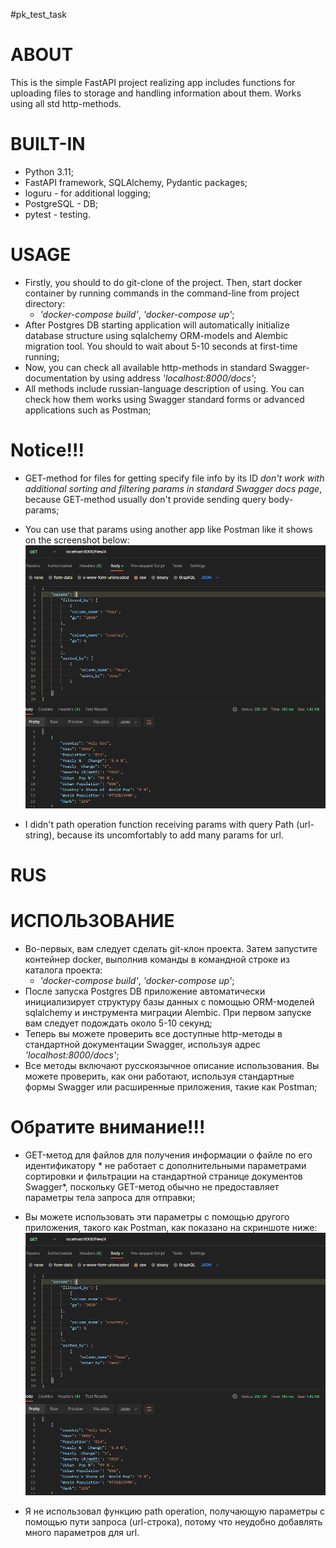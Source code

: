 #pk_test_task 

# ABOUT
This is the simple FastAPI project realizing app includes functions for uploading files to storage and 
handling information about them. Works using all std http-methods.

# BUILT-IN
- Python 3.11;
- FastAPI framework, SQLAlchemy, Pydantic packages;
- loguru - for additional logging;
- PostgreSQL - DB;
- pytest - testing.

# USAGE
- Firstly, you should to do git-clone of the project. Then, start docker container by running commands in the command-line from project directory: 
    - *'docker-compose build'*, *'docker-compose up'*;
- After Postgres DB starting application will automatically initialize database structure using sqlalchemy ORM-models and Alembic migration tool. You should to wait about 5-10 seconds at first-time running;
- Now, you can check all available http-methods in standard Swagger-documentation by using address *'localhost:8000/docs'*;
- All methods include russian-language description of using. You can check how them works using Swagger standard forms or advanced applications such as Postman;

# Notice!!!
- GET-method for files for getting specify file info by its ID *don't work with additional sorting and filtering params in standard Swagger docs page*, because GET-method usually don't provide sending query body-params;
- You can use that params using another app like Postman like it shows on the screenshot below:
![alt text](https://github.com/Dahaka1/pk_test_task/blob/main/app/blob/get_file_query_params.png?raw=true)

- I didn't path operation function receiving params with query Path (url-string), because its uncomfortably to add many params for url.

# RUS
# ИСПОЛЬЗОВАНИЕ
- Во-первых, вам следует сделать git-клон проекта. Затем запустите контейнер docker, выполнив команды в командной строке из каталога проекта: 
    - *'docker-compose build'*, *'docker-compose up'*;
- После запуска Postgres DB приложение автоматически инициализирует структуру базы данных с помощью ORM-моделей sqlalchemy и инструмента миграции Alembic. При первом запуске вам следует подождать около 5-10 секунд;
- Теперь вы можете проверить все доступные http-методы в стандартной документации Swagger, используя адрес *'localhost:8000/docs'*;
- Все методы включают русскоязычное описание использования. Вы можете проверить, как они работают, используя стандартные формы Swagger или расширенные приложения, такие как Postman;

# Обратите внимание!!!
- GET-метод для файлов для получения информации о файле по его идентификатору * не работает с дополнительными параметрами сортировки и фильтрации на стандартной странице документов Swagger*, поскольку GET-метод обычно не предоставляет параметры тела запроса для отправки;
- Вы можете использовать эти параметры с помощью другого приложения, такого как Postman, как показано на скриншоте ниже:
![альтернативный текст](https://github.com/Dahaka1/pk_test_task/blob/main/app/blob/get_file_query_params.png?raw=true)

- Я не использовал функцию path operation, получающую параметры с помощью пути запроса (url-строка), потому что неудобно добавлять много параметров для url.